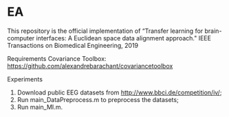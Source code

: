 # EA
This repository is the official implementation of “Transfer learning for brain-computer interfaces: A Euclidean space data alignment approach." IEEE Transactions on Biomedical Engineering, 2019


Requirements
Covariance Toolbox: https://github.com/alexandrebarachant/covariancetoolbox

Experiments
1. Download public EEG datasets from http://www.bbci.de/competition/iv/;
2. Run main_DataPreprocess.m to preprocess the datasets;
3. Run main_MI.m.
